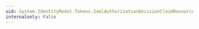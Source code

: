 ```yaml
---
uid: System.IdentityModel.Tokens.SamlAuthorizationDecisionClaimResource.Equals(System.Object)
internalonly: False
---
```

